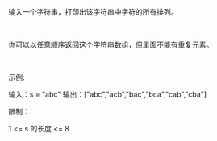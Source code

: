 输入一个字符串，打印出该字符串中字符的所有排列。

 

你可以以任意顺序返回这个字符串数组，但里面不能有重复元素。

 

示例:

输入：s = "abc"
输出：["abc","acb","bac","bca","cab","cba"]


限制：

1 <= s 的长度 <= 8

